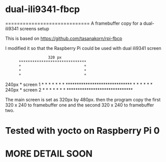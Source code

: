 # dual-ili9341-fbcp
=============================
A framebuffer copy for a dual-ili9341 screens setup

This is based on https://github.com/tasanakorn/rpi-fbcp
 
I modified it so that the Raspberry Pi could be used with dual ili9341 screen


                       320 px
          ******************************
          *                            *
          *                            *
          *                            *
 240px    *      screen 1              *
          *                            *
          *                            *
          *                            *
          ******************************
          *                            *
          *                            *
          *                            *
 240px    *     screen 2               *
          *                            *
          *                            *
          *                            *
          ******************************
          
The main screen is set as 320px by 480px. then the program copy the first 320 x 240 to framebuffer one and the second 320 x 240 to framebuffer two.

Tested with yocto on Raspberry Pi 0 
========================


# MORE DETAIL SOON 
